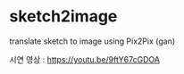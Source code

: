 # sketch2image
translate sketch to image using Pix2Pix (gan)

시연 영상 :  https://youtu.be/9ftY67cGDOA
